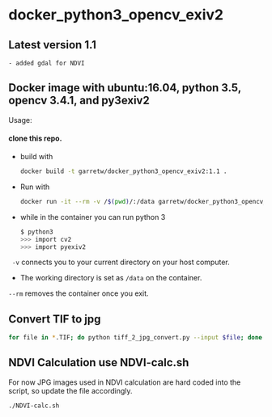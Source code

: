 # docker_python3_opencv_exiv2

## Latest version 1.1
    - added gdal for NDVI

## Docker image with ubuntu:16.04, python 3.5, opencv 3.4.1, and py3exiv2

Usage:

#### clone this repo.

* build with
    ```bash
    docker build -t garretw/docker_python3_opencv_exiv2:1.1 .
    ```

* Run with

    ```bash
    docker run -it --rm -v /$(pwd)/:/data garretw/docker_python3_opencv_exiv2:1.1
    ```

* while in the container you can run python 3
    ```bash
    $ python3
    >>> import cv2
    >>> import pyexiv2
    ```

 ``` -v``` connects you to your current directory on your host computer.

- The working directory is set as ```/data``` on the container.

```--rm``` removes the container once you exit.


 ## Convert TIF to jpg

 ```bash
 for file in *.TIF; do python tiff_2_jpg_convert.py --input $file; done
 ```

 ## NDVI Calculation use NDVI-calc.sh

For now JPG images used in NDVI calculation are hard coded into the script, so update the file accordingly.

```bash
./NDVI-calc.sh
```
